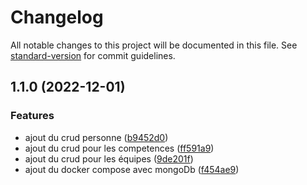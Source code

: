 # Changelog

All notable changes to this project will be documented in this file. See [standard-version](https://github.com/conventional-changelog/standard-version) for commit guidelines.

## 1.1.0 (2022-12-01)


### Features

* ajout du crud personne ([b9452d0](https://github.com/FlorianFlouquet/GestionnaireCompetences/commit/b9452d0573adc78985e03059d214666fe15bc5e6))
* ajout du crud pour les competences ([ff591a9](https://github.com/FlorianFlouquet/GestionnaireCompetences/commit/ff591a9fd48f67be6599bc96817b9569848eb662))
* ajout du crud pour les équipes ([9de201f](https://github.com/FlorianFlouquet/GestionnaireCompetences/commit/9de201f73c5e091ea06f9404ae253af44667cc1c))
* ajout du docker compose avec mongoDb ([f454ae9](https://github.com/FlorianFlouquet/GestionnaireCompetences/commit/f454ae9f3ec6342a6cd172d9612478af574f7eea))
